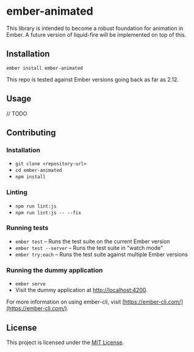ember-animated
==============================================================================

This library is intended to become a robust foundation for animation in Ember.
A future version of liquid-fire will be implemented on top of this.

Installation
------------------------------------------------------------------------------

```
ember install ember-animated
```

This repo is tested against Ember versions going back as far as 2.12.


Usage
------------------------------------------------------------------------------

// TODO


Contributing
------------------------------------------------------------------------------

### Installation

* `git clone <repository-url>`
* `cd ember-animated`
* `npm install`

### Linting

* `npm run lint:js`
* `npm run lint:js -- --fix`

### Running tests

* `ember test` – Runs the test suite on the current Ember version
* `ember test --server` – Runs the test suite in "watch mode"
* `ember try:each` – Runs the test suite against multiple Ember versions

### Running the dummy application

* `ember serve`
* Visit the dummy application at [http://localhost:4200](http://localhost:4200).

For more information on using ember-cli, visit [https://ember-cli.com/](https://ember-cli.com/).

License
------------------------------------------------------------------------------

This project is licensed under the [MIT License](LICENSE.md).
